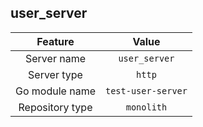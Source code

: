 ## user_server

| Feature             | Value          |
| :----------------: | :-----------: |
| Server name      |  `user_server`   |
| Server type        |  `http`   |
| Go module name |  `test-user-server`  |
| Repository type   |  `monolith`  |

